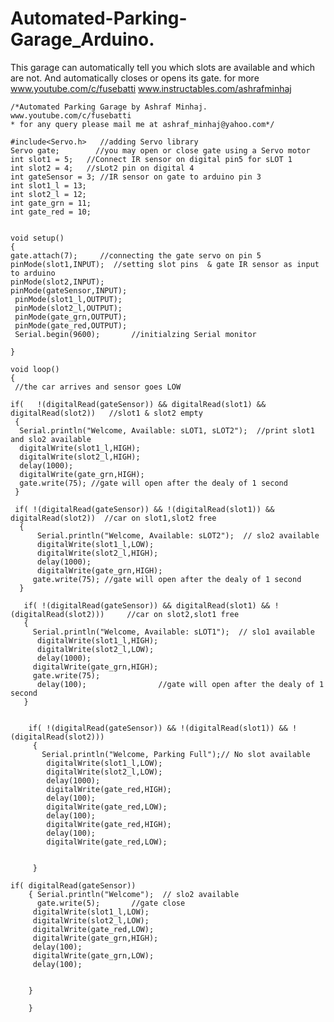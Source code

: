 # Automated-Parking-Garage_Arduino.
This garage can automatically tell you which slots are available and which are not. And automatically closes or opens its gate. for more www.youtube.com/c/fusebatti  www.instructables.com/ashrafminhaj

	/*Automated Parking Garage by Ashraf Minhaj. www.youtube.com/c/fusebatti
    * for any query please mail me at ashraf_minhaj@yahoo.com*/

	#include<Servo.h>   //adding Servo library
	Servo gate;        //you may open or close gate using a Servo motor
	int slot1 = 5;   //Connect IR sensor on digital pin5 for sLOT 1
	int slot2 = 4;   //sLot2 pin on digital 4 
	int gateSensor = 3; //IR sensor on gate to arduino pin 3
	int slot1_l = 13;
	int slot2_l = 12;
	int gate_grn = 11;
	int gate_red = 10;


	void setup() 
	{
    gate.attach(7);     //connecting the gate servo on pin 5
    pinMode(slot1,INPUT);  //setting slot pins  & gate IR sensor as input to arduino
   	pinMode(slot2,INPUT);
 	pinMode(gateSensor,INPUT);
	 pinMode(slot1_l,OUTPUT);
	 pinMode(slot2_l,OUTPUT);
	 pinMode(gate_grn,OUTPUT);
	 pinMode(gate_red,OUTPUT);
	 Serial.begin(9600);       //initialzing Serial monitor

	}

	void loop() 
	{
     //the car arrives and sensor goes LOW

    if(   !(digitalRead(gateSensor)) && digitalRead(slot1) && digitalRead(slot2))   //slot1 & slot2 empty
     {
      Serial.println("Welcome, Available: sLOT1, sLOT2");  //print slot1 and slo2 available
      digitalWrite(slot1_l,HIGH);
      digitalWrite(slot2_l,HIGH);
      delay(1000);
      digitalWrite(gate_grn,HIGH);
      gate.write(75); //gate will open after the dealy of 1 second
     }

     if( !(digitalRead(gateSensor)) && !(digitalRead(slot1)) && digitalRead(slot2))  //car on slot1,slot2 free
      {
          Serial.println("Welcome, Available: sLOT2");  // slo2 available
          digitalWrite(slot1_l,LOW);
          digitalWrite(slot2_l,HIGH);
          delay(1000);
          digitalWrite(gate_grn,HIGH);
         gate.write(75); //gate will open after the dealy of 1 second
      }
      
       if( !(digitalRead(gateSensor)) && digitalRead(slot1) && !(digitalRead(slot2)))     //car on slot2,slot1 free
       {
         Serial.println("Welcome, Available: sLOT1");  // slo1 available
          digitalWrite(slot1_l,HIGH);
          digitalWrite(slot2_l,LOW);
          delay(1000);
         digitalWrite(gate_grn,HIGH);
         gate.write(75); 
          delay(100);                //gate will open after the dealy of 1 second
       }
      

        if( !(digitalRead(gateSensor)) && !(digitalRead(slot1)) && !(digitalRead(slot2)))
         {
           Serial.println("Welcome, Parking Full");// No slot available
            digitalWrite(slot1_l,LOW);
            digitalWrite(slot2_l,LOW);
            delay(1000);
            digitalWrite(gate_red,HIGH);
            delay(100);
            digitalWrite(gate_red,LOW);
            delay(100);
            digitalWrite(gate_red,HIGH);
            delay(100);
            digitalWrite(gate_red,LOW);
            
            
         }
            
  	if( digitalRead(gateSensor))
        { Serial.println("Welcome");  // slo2 available
          gate.write(5);       //gate close
         digitalWrite(slot1_l,LOW);
         digitalWrite(slot2_l,LOW);
         digitalWrite(gate_red,LOW);
         digitalWrite(gate_grn,HIGH);
         delay(100);
         digitalWrite(gate_grn,LOW);
         delay(100);
         
        
        }
  
		}
